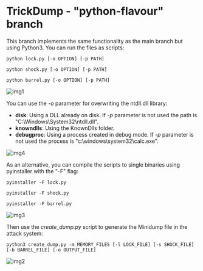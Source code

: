 # TrickDump - "python-flavour" branch

This branch implements the same functionality as the main branch but using Python3. You can run the files as scripts:

```
python lock.py [-o OPTION] [-p PATH]
```
```
python shock.py [-o OPTION] [-p PATH]
```
```
python barrel.py [-o OPTION] [-p PATH]
```

![img1](https://raw.githubusercontent.com/ricardojoserf/ricardojoserf.github.io/master/images/trickdump/trickdump_py1.png)

You can use the *-o* parameter for overwriting the ntdll.dll library:
- **disk**: Using a DLL already on disk. If *-p* parameter is not used the path is "C:\Windows\System32\ntdll.dll".
- **knowndlls**: Using the KnownDlls folder.
- **debugproc**: Using a process created in debug mode. If *-p* parameter is not used the process is "c:\windows\system32\calc.exe".

![img4](https://raw.githubusercontent.com/ricardojoserf/ricardojoserf.github.io/master/images/trickdump/trickdump_py4.png)

As an alternative, you can compile the scripts to single binaries using pyinstaller with the "-F" flag:

```
pyinstaller -F lock.py
```
```
pyinstaller -F shock.py
```
```
pyinstaller -F barrel.py
```

![img3](https://raw.githubusercontent.com/ricardojoserf/ricardojoserf.github.io/master/images/trickdump/trickdump_py3.png)


Then use the *create_dump.py* script to generate the Minidump file in the attack system:

```
python3 create_dump.py -m MEMORY_FILES [-l LOCK_FILE] [-s SHOCK_FILE] [-b BARREL_FILE] [-o OUTPUT_FILE] 
```

![img2](https://raw.githubusercontent.com/ricardojoserf/ricardojoserf.github.io/master/images/trickdump/trickdump_py2.png)
